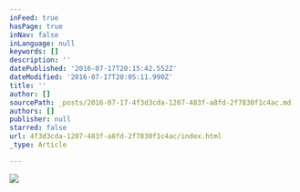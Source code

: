 ```yaml
---
inFeed: true
hasPage: true
inNav: false
inLanguage: null
keywords: []
description: ''
datePublished: '2016-07-17T20:15:42.552Z'
dateModified: '2016-07-17T20:05:11.990Z'
title: ''
author: []
sourcePath: _posts/2016-07-17-4f3d3cda-1207-483f-a8fd-2f7830f1c4ac.md
authors: []
publisher: null
starred: false
url: 4f3d3cda-1207-483f-a8fd-2f7830f1c4ac/index.html
_type: Article

---
```

![](https://the-grid-user-content.s3-us-west-2.amazonaws.com/746e8a4c-f38e-49ca-900f-bb1975b6e115.jpg)